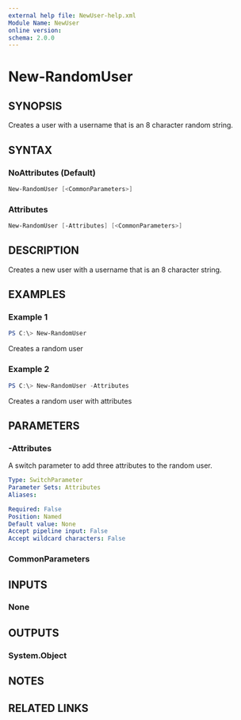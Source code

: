 ```yaml
---
external help file: NewUser-help.xml
Module Name: NewUser
online version:
schema: 2.0.0
---
```

# New-RandomUser

## SYNOPSIS

Creates a user with a username that is an 8 character random string.

## SYNTAX

### NoAttributes (Default)

```PowerShell
New-RandomUser [<CommonParameters>]
```

### Attributes

```PowerShell
New-RandomUser [-Attributes] [<CommonParameters>]
```

## DESCRIPTION

Creates a new user with a username that is an 8 character string.

## EXAMPLES

### Example 1

```PowerShell
PS C:\> New-RandomUser
```

Creates a random user

### Example 2

```PowerShell
PS C:\> New-RandomUser -Attributes
```

Creates a random user with attributes

## PARAMETERS

### -Attributes

A switch parameter to add three attributes to the random user.

```yaml
Type: SwitchParameter
Parameter Sets: Attributes
Aliases:

Required: False
Position: Named
Default value: None
Accept pipeline input: False
Accept wildcard characters: False
```

### CommonParameters

## INPUTS

### None

## OUTPUTS

### System.Object

## NOTES

## RELATED LINKS
